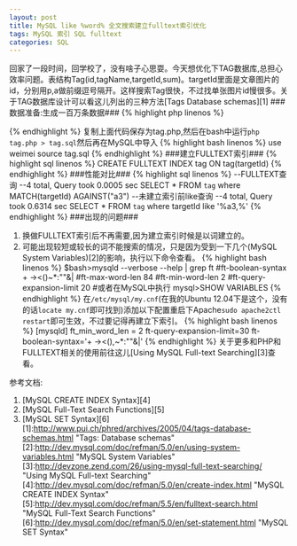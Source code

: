 ```yaml
---
layout: post
title: MySQL like %word% 全文搜索建立fulltext索引优化
tags: MySQL 索引 SQL fulltext
categories: SQL
---
```


回家了一段时间，回学校了，没有啥子心思耍。今天想优化下TAG数据库,总担心效率问题。表结构Tag(id,tagName,targetId,sum)。targetId里面是文章图片的id，分别用p,a做前缀逗号隔开。这样搜索Tag很快，不过找单张图片id慢很多。关于TAG数据库设计可以看这儿列出的三种方法[Tags Database schemas][1]
###数据准备:生成一百万条数据###
{% highlight php linenos %}
<?php
for ($i=0;$i<1000000;$i++){
		$t1=iconv("GB2312","UTF-8",chr(mt_rand(176,215)).chr(mt_rand(161,249)));
		$t2=iconv("GB2312","UTF-8",chr(mt_rand(176,215)).chr(mt_rand(161,249)));
		$t3=iconv("GB2312","UTF-8",chr(mt_rand(176,215)).chr(mt_rand(161,249)));
		$query.= "INSERT INTO `tag`(`id`, `name`, `targetId`, `sum`) VALUES ('','".$t1.$t2.$t3."','p".rand(0,20000)."','".rand(2,100)."');";
}
echo $query;
?>
{% endhighlight %}
复制上面代码保存为tag.php,然后在bash中运行`php tag.php > tag.sql`然后再在MySQL中导入
{% highlight bash linenos %}
use weimei
source tag.sql
{% endhighlight %}
###建立FULLTEXT索引###
{% highlight sql linenos %}
CREATE FULLTEXT INDEX tag ON tag(targetId)
{% endhighlight %}
###性能对比###
{% highlight sql linenos %}
--FULLTEXT查询
--4 total, Query took 0.0005 sec
SELECT * FROM `tag` where  MATCH(targetId) AGAINST("a3")
--未建立索引前like查询
--4 total, Query took 0.6314 sec
SELECT * FROM `tag` where  targetId like '%a3,%'
{% endhighlight %}
###出现的问题###
1. 换做FULLTEXT索引后不再需要,因为建立索引时候是以词建立的。
2. 可能出现较短或较长的词不能搜索的情况，只是因为受到一下几个(MySQL System Variables)[2]的影响，执行以下命令查看。
{% highlight bash linenos %}
$bash>mysqld --verbose --help | grep ft
#ft-boolean-syntax                                 + -><()~*:""&|
#ft-max-word-len                                   84
#ft-min-word-len                                   2
#ft-query-expansion-limit                          20
#或者在MySQL中执行
mysql>SHOW VARIABLES
{% endhighlight %}
在`/etc/mysql/my.cnf`(在我的Ubuntu 12.04下是这个，没有的话`locate my.cnf`即可找到)添加以下配置重启下Apache`sudo apache2ctl restart`即可生效，不过要记得再建立下索引。
{% highlight bash linenos %}
[mysqld]
ft_min_word_len = 2
ft-query-expansion-limit=30
ft-boolean-syntax='+ -><(),~*:""&|'
{% endhighlight %}
关于更多和PHP和FULLTEXT相关的使用前往这儿[Using MySQL Full-text Searching][3]查看。

参考文档:
1. [MySQL CREATE INDEX Syntax][4]
2. [MySQL Full-Text Search Functions][5]
3. [MySQL SET Syntax][6]
[1]:http://www.pui.ch/phred/archives/2005/04/tags-database-schemas.html     "Tags: Database schemas"
[2]:http://dev.mysql.com/doc/refman/5.0/en/using-system-variables.html     "MySQL System Variables"
[3]:http://devzone.zend.com/26/using-mysql-full-text-searching/    "Using MySQL Full-text Searching"
[4]:http://dev.mysql.com/doc/refman/5.0/en/create-index.html   "MySQL CREATE INDEX Syntax"
[5]:http://dev.mysql.com/doc/refman/5.5/en/fulltext-search.html  "MySQL Full-Text Search Functions"
[6]:http://dev.mysql.com/doc/refman/5.0/en/set-statement.html   "MySQL SET Syntax"

